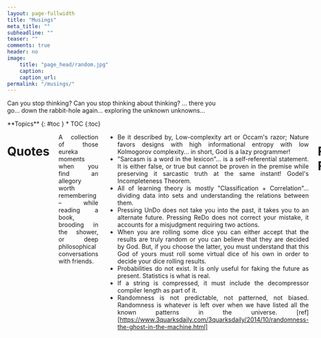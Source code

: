 ```yaml
---
layout: page-fullwidth
title: "Musings"
meta_title: ""
subheadline: ""
teaser: ""
comments: true
header: no
image:
    title: "page_head/random.jpg"
    caption: 
    caption_url:
permalink: "/musings/"
---
```


Can you stop thinking? Can you stop thinking about thinking? ... there you go... down the rabbit-hole again... exploring the unknown unknowns...

<div class="row">
<div class="medium-8 medium-push-0 columns" markdown="1">
<div class="panel radius" markdown="1">
**Topics**
{: #toc }
*  TOC
{:toc}
</div>
</div><!-- /.medium-4.columns -->



<div class="medium-12 medium-pull-0 columns" markdown="1" style='text-align: justify;'>


# Quotes

A collection of those eureka moments when you find an allegory worth remembering – while reading a book, brooding in the shower, or deep philosophical conversations with friends.
* Be it described by, Low-complexity art or Occam's razor; Nature favors designs with high informational entropy with low Kolmogorov complexity... in short, God is a lazy programmer!
* "Sarcasm is a word in the lexicon"... is a self-referential statement. It is either false, or true but cannot be proven in the premise while preserving it sarcastic truth at the same instant! Godel's Incompleteness Theorem.
* All of learning theory is mostly "Classification + Correlation"... dividing data into sets and understanding the relations between them.
* Pressing UnDo does not take you into the past, it takes you to an alternate future. Pressing ReDo does not correct your mistake, it accounts for a misjudgment requiring two actions.
* When you are rolling some dice you can either accept that the results are truly random or you can believe that they are decided by God. But, if you choose the latter, you must understand that this God of yours must roll some virtual dice of his own in order to decide your dice rolling results.
* Probabilities do not exist. It is only useful for faking the future as present. Statistics is what is real. 
* If a string is compressed, it must include the decompressor compiler length as part of it.
* Randomness is not predictable, not patterned, not biased. Randomness is whatever is left over when we have listed all the known patterns in the universe. [ref][https://www.3quarksdaily.com/3quarksdaily/2014/10/randomness-the-ghost-in-the-machine.html]

# Fascinating Fiction
* Swastika - The Gateway To Time Travel
* Om - The Principal Syllable
* Area 51 - The Mystery Military Base
* Mathemagical Blackholes and Phi - The Elegance
* Biorhythm - How It Works
* God's Arrival - Kingdom of Heaven
* Aliens and Gods - Story of Niburu
* Magnetic Anti-gravity - Levitation
* Yang-Yin - Balance In Nature
* Ankh, Djed, Was - Egyptian Symbolism
* Panchbhutas - The Five Elements
* 11:11 Phenomenon - Guardian Angels
* Carbon - The Compounds of Life
* The 3 Secrets - Wonders of the World
* Predicting the future - Nostradamus to Paul The Octopus
* Mind waves - An unexplored force
* Deja Vu - Souls and Time revisited
* Puspakh Ratha and UFOs - A flying timeline 
* Fractals - From Here To Infinity
* Bionics and Hormones - Immortality In Our Grasp
* Augmented Reality - Alice In Wonderland
* The Tsangpo Gorge - The Hidden Cavern
* Göbekli Tepe - The History Of Man
* Mount Meru and Senai - Knocking On Heaven's Door
* Ark of Covenant - King Solomon's Mines
* Rama Setu - Mythology And History Mingles
* The Knights Templar - Preserving Bloodline
* Nicholas Roerich -  The Chintamani Stone's Power
* Dwarka - The Lost City
* Lucid Dreaming - Controlling The Demon
* DNA Memory - The Next Big Leap
* Space Elevators - Rail-guns For Low-cost Satellite Launch
* Aerogel and Carbon Nanotubes - Replacing Steel And Plastic

... so this is the place where I collect my ideas for future blog posts
